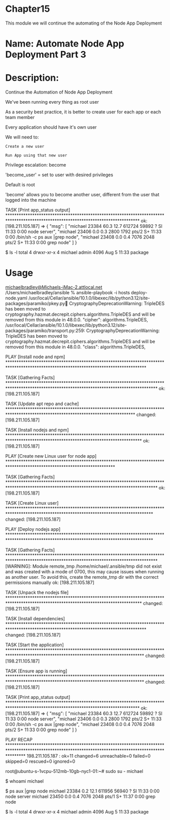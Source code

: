 # Chapter15
This module we will continue the automating of the Node App Deployment

# Name: Automate Node App Deployment Part 3

# Description: 

Continue the Automation of Node App Deployment

We've been running every thing as root user

As a security best practice, it is better to create user for each app or each team member

Every application should have it's own user

We will need to:

    Create a new user

    Run App using that new user


Privilege escalation: become

'become_user' = set to user with desired privileges

Default is root

'become' allows you to become another user, different from the user that logged into the machine

TASK [Print app_status output] ***********************************************************************************************************************************
ok: [198.211.105.187] => {
    "msg": [
        "michael    23384 60.3 12.7 612724 59892 ?        Sl   11:33   0:00 node server",
        "michael    23406  0.0  0.3   2800  1792 pts/2    S+   11:33   0:00 /bin/sh -c ps aux |grep node",
        "michael    23408  0.0  0.4   7076  2048 pts/2    S+   11:33   0:00 grep node"
    ]
}


$ ls -l
total 4
drwxr-xr-x 4 michael admin 4096 Aug  5 11:33 package




# Usage

michaelbradley@Michaels-iMac-2.attlocal.net /Users/michaelbradley/ansible 
% ansible-playbook -i hosts deploy-node.yaml
/usr/local/Cellar/ansible/10.1.0/libexec/lib/python3.12/site-packages/paramiko/pkey.py:100: CryptographyDeprecationWarning: TripleDES has been moved to cryptography.hazmat.decrepit.ciphers.algorithms.TripleDES and will be removed from this module in 48.0.0.
  "cipher": algorithms.TripleDES,
/usr/local/Cellar/ansible/10.1.0/libexec/lib/python3.12/site-packages/paramiko/transport.py:259: CryptographyDeprecationWarning: TripleDES has been moved to cryptography.hazmat.decrepit.ciphers.algorithms.TripleDES and will be removed from this module in 48.0.0.
  "class": algorithms.TripleDES,

PLAY [Install node and npm] **************************************************************************************************************************************

TASK [Gathering Facts] *******************************************************************************************************************************************
ok: [198.211.105.187]

TASK [Update apt repo and cache] *********************************************************************************************************************************
changed: [198.211.105.187]

TASK [Install nodejs and npm] ************************************************************************************************************************************
ok: [198.211.105.187]

PLAY [Create new Linux user for node app] ************************************************************************************************************************

TASK [Gathering Facts] *******************************************************************************************************************************************
ok: [198.211.105.187]

TASK [Create Linux user] *****************************************************************************************************************************************
changed: [198.211.105.187]

PLAY [Deploy nodejs app] *****************************************************************************************************************************************

TASK [Gathering Facts] *******************************************************************************************************************************************
[WARNING]: Module remote_tmp /home/michael/.ansible/tmp did not exist and was created with a mode of 0700, this may cause issues when running as another user. To
avoid this, create the remote_tmp dir with the correct permissions manually
ok: [198.211.105.187]

TASK [Unpack the nodejs file] ************************************************************************************************************************************
changed: [198.211.105.187]

TASK [Install dependencies] **************************************************************************************************************************************
changed: [198.211.105.187]

TASK [Start the application] *************************************************************************************************************************************
changed: [198.211.105.187]

TASK [Ensure app is running] *************************************************************************************************************************************
changed: [198.211.105.187]

TASK [Print app_status output] ***********************************************************************************************************************************
ok: [198.211.105.187] => {
    "msg": [
        "michael    23384 60.3 12.7 612724 59892 ?        Sl   11:33   0:00 node server",
        "michael    23406  0.0  0.3   2800  1792 pts/2    S+   11:33   0:00 /bin/sh -c ps aux |grep node",
        "michael    23408  0.0  0.4   7076  2048 pts/2    S+   11:33   0:00 grep node"
    ]
}

PLAY RECAP *******************************************************************************************************************************************************
198.211.105.187            : ok=11   changed=6    unreachable=0    failed=0    skipped=0    rescued=0    ignored=0   
    

root@ubuntu-s-1vcpu-512mb-10gb-nyc1-01:~# sudo su - michael

$ whoami
michael

$ ps aux |grep node
michael    23384  0.2 12.1 611956 56940 ?        Sl   11:33   0:00 node server
michael    23450  0.0  0.4   7076  2048 pts/1    S+   11:37   0:00 grep node

$ ls -l
total 4
drwxr-xr-x 4 michael admin 4096 Aug  5 11:33 package